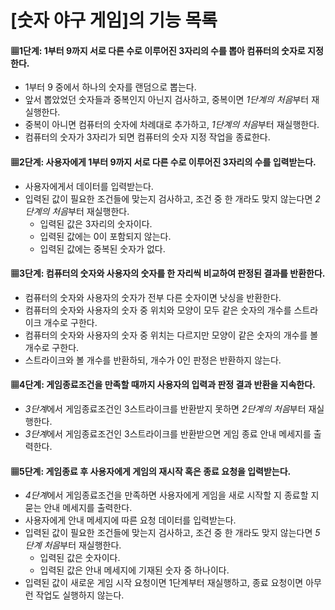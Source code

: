 # [숫자 야구 게임]의 기능 목록 #

#### ▦1단계: 1부터 9까지 서로 다른 수로 이루어진 3자리의 수를 뽑아 컴퓨터의 숫자로 지정한다. ####

- 1부터 9 중에서 하나의 숫자를 랜덤으로 뽑는다.
- 앞서 뽑았었던 숫자들과 중복인지 아닌지 검사하고, 중복이면 *1단계의 처음*부터 재실행한다.
- 중복이 아니면 컴퓨터의 숫자에 차례대로 추가하고, *1단계의 처음*부터 재실행한다.  
- 컴퓨터의 숫자가 3자리가 되면 컴퓨터의 숫자 지정 작업을 종료한다.  

#### ▦2단계: 사용자에게 1부터 9까지 서로 다른 수로 이루어진 3자리의 수를 입력받는다. ####

- 사용자에게서 데이터를 입력받는다.  
- 입력된 값이 필요한 조건들에 맞는지 검사하고, 조건 중 한 개라도 맞지 않는다면 *2단계의 처음*부터 재실행한다.  
  - 입력된 값은 3자리의 숫자이다.  
  - 입력된 값에는 0이 포함되지 않는다.  
  - 입력된 값에는 중복된 숫자가 없다. 

#### ▦3단계: 컴퓨터의 숫자와 사용자의 숫자를 한 자리씩 비교하여 판정된 결과를 반환한다.
- 컴퓨터의 숫자와 사용자의 숫자가 전부 다른 숫자이면 낫싱을 반환한다.  
- 컴퓨터의 숫자와 사용자의 숫자 중 위치와 모양이 모두 같은 숫자의 개수를 스트라이크 개수로 구한다.  
- 컴퓨터의 숫자와 사용자의 숫자 중 위치는 다르지만 모양이 같은 숫자의 개수를 볼 개수로 구한다.  
- 스트라이크와 볼 개수를 반환하되, 개수가 0인 판정은 반환하지 않는다.  

#### ▦4단계: 게임종료조건을 만족할 때까지 사용자의 입력과 판정 결과 반환을 지속한다.
- *3단계*에서 게임종료조건인 3스트라이크를 반환받지 못하면 *2단계의 처음*부터 재실행한다.  
- *3단계*에서 게임종료조건인 3스트라이크를 반환받으면 게임 종료 안내 메세지를 출력한다.  

#### ▦5단계: 게임종료 후 사용자에게 게임의 재시작 혹은 종료 요청을 입력받는다.
- *4단계*에서 게임종료조건을 만족하면 사용자에게 게임을 새로 시작할 지 종료할 지 묻는 안내 메세지를 출력한다.  
- 사용자에게 안내 메세지에 따른 요청 데이터를 입력받는다.  
- 입력된 값이 필요한 조건들에 맞는지 검사하고, 조건 중 한 개라도 맞지 않는다면 *5단계 처음*부터 재실행한다.  
  - 입력된 값은 숫자이다.  
  - 입력된 값은 안내 메세지에 기재된 숫자 중 하나이다.  
- 입력된 값이 새로운 게임 시작 요청이면 1단계부터 재실행하고, 종료 요청이면 아무런 작업도 실행하지 않는다.